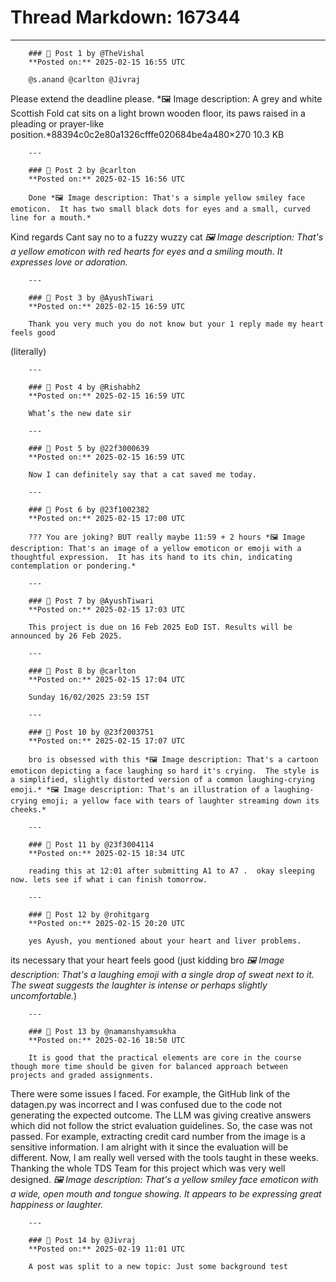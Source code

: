 # Thread Markdown: 167344

---

        ### 💬 Post 1 by @TheVishal  
        **Posted on:** 2025-02-15 16:55 UTC  

        @s.anand @carlton @Jivraj
Please extend the deadline please.
*🖼️ Image description: A grey and white Scottish Fold cat sits on a light brown wooden floor, its paws raised in a pleading or prayer-like position.*88394c0c2e80a1326cfffe020684be4a480×270 10.3 KB

        ---

        ### 💬 Post 2 by @carlton  
        **Posted on:** 2025-02-15 16:56 UTC  

        Done *🖼️ Image description: That's a simple yellow smiley face emoticon.  It has two small black dots for eyes and a small, curved line for a mouth.*
Kind regards
Cant say no to a fuzzy wuzzy cat *🖼️ Image description: That's a yellow emoticon with red hearts for eyes and a smiling mouth.  It expresses love or adoration.*

        ---

        ### 💬 Post 3 by @AyushTiwari  
        **Posted on:** 2025-02-15 16:59 UTC  

        Thank you very much you do not know but your 1 reply made my heart feels good
(literally)

        ---

        ### 💬 Post 4 by @Rishabh2  
        **Posted on:** 2025-02-15 16:59 UTC  

        What’s the new date sir

        ---

        ### 💬 Post 5 by @22f3000639  
        **Posted on:** 2025-02-15 16:59 UTC  

        Now I can definitely say that a cat saved me today.

        ---

        ### 💬 Post 6 by @23f1002382  
        **Posted on:** 2025-02-15 17:00 UTC  

        ??? You are joking? BUT really maybe 11:59 + 2 hours *🖼️ Image description: That's an image of a yellow emoticon or emoji with a thoughtful expression.  It has its hand to its chin, indicating contemplation or pondering.*

        ---

        ### 💬 Post 7 by @AyushTiwari  
        **Posted on:** 2025-02-15 17:03 UTC  

        This project is due on 16 Feb 2025 EoD IST. Results will be announced by 26 Feb 2025.

        ---

        ### 💬 Post 8 by @carlton  
        **Posted on:** 2025-02-15 17:04 UTC  

        Sunday 16/02/2025 23:59 IST

        ---

        ### 💬 Post 10 by @23f2003751  
        **Posted on:** 2025-02-15 17:07 UTC  

        bro is obsessed with this *🖼️ Image description: That's a cartoon emoticon depicting a face laughing so hard it's crying.  The style is a simplified, slightly distorted version of a common laughing-crying emoji.* *🖼️ Image description: That's an illustration of a laughing-crying emoji; a yellow face with tears of laughter streaming down its cheeks.*

        ---

        ### 💬 Post 11 by @23f3004114  
        **Posted on:** 2025-02-15 18:34 UTC  

        reading this at 12:01 after submitting A1 to A7 .  okay sleeping now. lets see if what i can finish tomorrow.

        ---

        ### 💬 Post 12 by @rohitgarg  
        **Posted on:** 2025-02-15 20:20 UTC  

        yes Ayush, you mentioned about your heart and liver problems.
its necessary that your heart feels good
(just kidding bro *🖼️ Image description: That's a laughing emoji with a single drop of sweat next to it.  The sweat suggests the laughter is intense or perhaps slightly uncomfortable.*)

        ---

        ### 💬 Post 13 by @namanshyamsukha  
        **Posted on:** 2025-02-16 18:50 UTC  

        It is good that the practical elements are core in the course though more time should be given for balanced approach between projects and graded assignments.
There were some issues I faced. For example, the GitHub link of the datagen.py was incorrect and I was confused due to the code not generating the expected outcome.
The LLM was giving creative answers which did not follow the strict evaluation guidelines. So, the case was not passed. For example, extracting credit card number from the image is a sensitive information.
I am alright with it since the evaluation will be different.
Now, I am really well versed with the tools taught in these weeks. Thanking the whole TDS Team for this project which was very well designed. *🖼️ Image description: That's a yellow smiley face emoticon with a wide, open mouth and tongue showing.  It appears to be expressing great happiness or laughter.*

        ---

        ### 💬 Post 14 by @Jivraj  
        **Posted on:** 2025-02-19 11:01 UTC  

        A post was split to a new topic: Just some background test

        